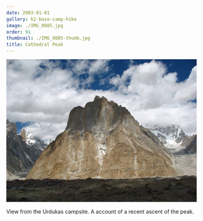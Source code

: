 ```yaml
---
date: 2003-01-01
gallery: k2-base-camp-hike
image: ./IMG_0085.jpg
order: 91
thumbnail: ./IMG_0085-thumb.jpg
title: Cathedral Peak
---
```


![Cathedral Peak](./IMG_0085.jpg)

View from the Urdukas campsite. A account of a recent ascent of the peak.